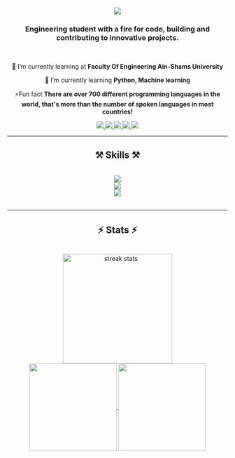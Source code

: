 <h1 align="center">
     <img src="https://readme-typing-svg.demolab.com?font=Concert+One&size=36&duration=3000&pause=800&center=true&vCenter=true&random=false&width=435&lines=Hi+there+%F0%9F%91%8B;I'm+Omar+Mamon" />
</h1>

<h3 align="center">Engineering student with a fire for code, building and contributing to innovative projects.</h3>
<br/>

<div align="center">
 
 🔭 I’m currently learning at **Faculty Of Engineering Ain-Shams University**
 
 🌱 I’m currently learning **Python, Machine learning**

 ⚡Fun fact **There are over 700 different programming languages in the world, that's more than the number of spoken languages in most countries!**

 </div>
 
<div align="center"> 
  <a href="https://omar.mamon203@gmail.com">
    <img src="https://img.shields.io/badge/Gmail-333333?style=for-the-badge&logo=gmail&logoColor=red" />
  </a>
  <a href="https://www.linkedin.com/in/omar-mamon-42643226b/" target="_blank">
    <img src="https://img.shields.io/badge/LinkedIn-0077B5?style=for-the-badge&logo=linkedin&logoColor=white" target="_blank" />
  </a>
  <a href="https://www.coursera.org/user/b971fb109f66721fa282cf4b688b9ad0" target="_blank">
    <img src="https://img.shields.io/badge/Coursera-0056D2?style=for-the-badge&logo=Coursera&logoColor=white" target="_blank" />
  </a>
  <a href="https://www.hackerrank.com/profile/omar_mamon203" target="_blank">
    <img src="https://img.shields.io/badge/-Hackerrank-2EC866?style=for-the-badge&logo=HackerRank&logoColor=white" target="_blank" />
  </a>
  <a href="https://www.codewars.com/users/Omar%20Mamon" target="_blank">
    <img src="https://img.shields.io/badge/Codewars-B1361E?style=for-the-badge&logo=Codewars&logoColor=white" target="_blank" />
  </a>
  
</div>

 <hr/>
 
<h2 align="center">⚒️ Skills ⚒️</h2>

<br/>
<div align="center">
    <img src="https://skillicons.dev/icons?i=python,java,c,cpp,matlab,octave,mysql" /><br>
    <img src="https://skillicons.dev/icons?i=html,css,javascript,bootstrap,react,nodejs,php,md" /><br>
    <img src="https://skillicons.dev/icons?i=arduino,vscode,visualstudio,github,git,linux,powershell,autocad,stackoverflow" />
    
</div>

<br/>
<hr/>

<h2 align="center">⚡ Stats ⚡</h2>
<br>
<div align=center>
  <img height=250 src="https://github-readme-streak-stats-salesp07.vercel.app/?user=Spafic&count_private=true&theme=holi-theme&border_radius=10" alt="streak stats"/>
<br/>
     <a href="https://github.com/anuraghazra/github-readme-stats">
  <img height=200 align="center" src="https://github-readme-stats.vercel.app/api?username=Spafic&rank_icon=github&theme=holi&border_radius=10" />
</a>
<a href="https://github.com/anuraghazra/convoychat">
  <img height=200 align="center" src="https://github-readme-stats.vercel.app/api/top-langs?username=Spafic&layout=compact&langs_count=8&card_width=220&theme=holi&border_radius=10" />
</a>
     
<!--<a href="https://github.com/anuraghazra/github-readme-stats">
  <img height=200 align="center" src="https://github-readme-stats.vercel.app/api?username=Spafic&rank_icon=github&theme=holi&border_radius=10" />
</a>
<a href="https://github.com/anuraghazra/convoychat">
  <img width=350 height=200 align="center" src="https://github-readme-stats.vercel.app/api/top-langs?username=Spafic&layout=compact&langs_count=8&card_width=250&theme=holi&border_radius=10" />
</a>-->
</div>
